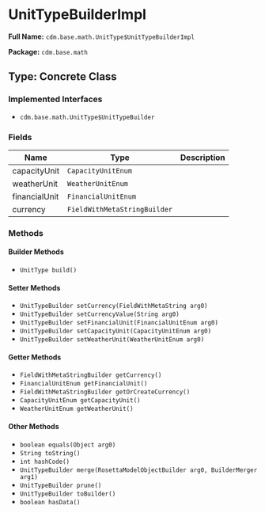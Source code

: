 # UnitTypeBuilderImpl

**Full Name:** `cdm.base.math.UnitType$UnitTypeBuilderImpl`

**Package:** `cdm.base.math`

## Type: Concrete Class

### Implemented Interfaces

- `cdm.base.math.UnitType$UnitTypeBuilder`

### Fields

| Name | Type | Description |
|------|------|-------------|
| capacityUnit | `CapacityUnitEnum` |  |
| weatherUnit | `WeatherUnitEnum` |  |
| financialUnit | `FinancialUnitEnum` |  |
| currency | `FieldWithMetaStringBuilder` |  |

### Methods

#### Builder Methods

- `UnitType build()`

#### Setter Methods

- `UnitTypeBuilder setCurrency(FieldWithMetaString arg0)`
- `UnitTypeBuilder setCurrencyValue(String arg0)`
- `UnitTypeBuilder setFinancialUnit(FinancialUnitEnum arg0)`
- `UnitTypeBuilder setCapacityUnit(CapacityUnitEnum arg0)`
- `UnitTypeBuilder setWeatherUnit(WeatherUnitEnum arg0)`

#### Getter Methods

- `FieldWithMetaStringBuilder getCurrency()`
- `FinancialUnitEnum getFinancialUnit()`
- `FieldWithMetaStringBuilder getOrCreateCurrency()`
- `CapacityUnitEnum getCapacityUnit()`
- `WeatherUnitEnum getWeatherUnit()`

#### Other Methods

- `boolean equals(Object arg0)`
- `String toString()`
- `int hashCode()`
- `UnitTypeBuilder merge(RosettaModelObjectBuilder arg0, BuilderMerger arg1)`
- `UnitTypeBuilder prune()`
- `UnitTypeBuilder toBuilder()`
- `boolean hasData()`

